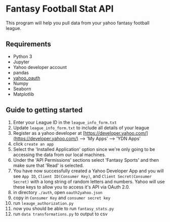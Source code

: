 # Fantasy Football Stat API

This program will help you pull data from your yahoo fantasy football league.

## Requirements

- Python  3
- Jupyter
- Yahoo developer account
- pandas
- [yahoo_oauth](https://pypi.org/project/yahoo_oauth/)
- Numpy
- Seaborn
- Matplotlib

## Guide to getting started

 1. Enter your League ID in the `league_info_form.txt`
 2. Update `league_info_form.txt` to include all details of your league
 3. Register as a yahoo developer at [https://developer.yahoo.com/](https://developer.yahoo.com/) --> 'My Apps' --> 'YDN Apps'
 4. click `create an app`
 5. Select the 'Installed Application' option since we're only going to be accessing the data from our local machines.
 6. Under the 'API Permissions' sections select 'Fantasy Sports' and then make sure that 'Read' is selected.
 7. You have now successfully created a Yahoo Developer App and you will see  `App ID`,  `Client ID(Consumer Key)`, and  `Client Secret(Consumer Secret)`  with a long string of random letters and numbers. Yahoo will use these keys to allow you to access it's API via OAuth 2.0.
 8. in directory `./auth`, open `oauth2yahoo.json`
 9. copy in `Consumer Key` and `consumer secret key` 
 10. run `leauge_authorization.py` 
 11. now you should be able to run `fantasy_stats.py`
 12.  run `data transformations.py` to output to csv
